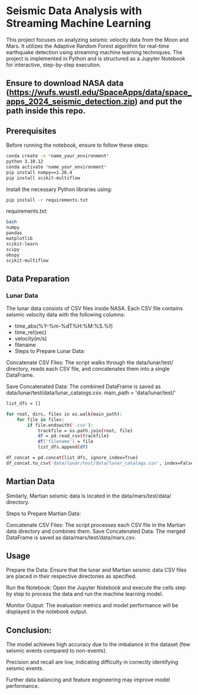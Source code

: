 # Seismic Data Analysis with Streaming Machine Learning

This project focuses on analyzing seismic velocity data from the Moon and Mars. It utilizes the Adaptive Random Forest algorithm for real-time earthquake detection using streaming machine learning techniques. The project is implemented in Python and is structured as a Jupyter Notebook for interactive, step-by-step execution.

## Ensure to download NASA data (https://wufs.wustl.edu/SpaceApps/data/space_apps_2024_seismic_detection.zip) and put the path inside this repo.

## Prerequisites

Before running the notebook, ensure to follow these steps:

```bash
conda create -n *name_your_environment*
python 3.10.12
conda activate *name_your_environment*
pip install numpy==1.26.4
pip install scikit-multiflow
```

Install the necessary Python libraries using:
```bash
pip install -r requirements.txt
```

requirements.txt:
```bash
bash
numpy
pandas
matplotlib
scikit-learn
scipy
obspy
scikit-multiflow
```


## Data Preparation
### Lunar Data
The lunar data consists of CSV files inside NASA. Each CSV file contains seismic velocity data with the following columns:

- time_abs(%Y-%m-%dT%H:%M:%S.%f)
- time_rel(sec)
- velocity(m/s)
- filename
- Steps to Prepare Lunar Data:

Concatenate CSV Files: The script walks through the data/lunar/test/ directory, reads each CSV file, and concatenates them into a single DataFrame.

Save Concatenated Data: The combined DataFrame is saved as data/lunar/test/data/lunar_catalogs.csv.
main_path = 'data/lunar/test/'
```bash
list_dfs = []

for root, dirs, files in os.walk(main_path):
    for file in files:
        if file.endswith('.csv'):
            trackfile = os.path.join(root, file)
            df = pd.read_csv(trackfile)
            df['filename'] = file
            list_dfs.append(df)

df_concat = pd.concat(list_dfs, ignore_index=True)
df_concat.to_csv('data/lunar/test/data/lunar_catalogs.csv', index=False)
```

## Martian Data
Similarly, Martian seismic data is located in the data/mars/test/data/ directory.

Steps to Prepare Martian Data:

Concatenate CSV Files: The script processes each CSV file in the Martian data directory and combines them.
Save Concatenated Data: The merged DataFrame is saved as data/mars/test/data/mars.csv.

## Usage
Prepare the Data: Ensure that the lunar and Martian seismic data CSV files are placed in their respective directories as specified.

Run the Notebook: Open the Jupyter Notebook and execute the cells step by step to process the data and run the machine learning model.

Monitor Output: The evaluation metrics and model performance will be displayed in the notebook output.

## Conclusion:
The model achieves high accuracy due to the imbalance in the dataset (few seismic events compared to non-events).

Precision and recall are low, indicating difficulty in correctly identifying seismic events.

Further data balancing and feature engineering may improve model performance.
